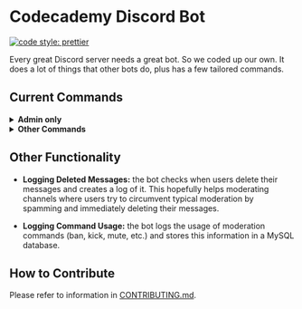 # Codecademy Discord Bot

[![code style: prettier](https://img.shields.io/badge/code_style-prettier-ff69b4.svg?style=flat-square)](https://github.com/prettier/prettier)

Every great Discord server needs a great bot. So we coded up our own. It does a lot of things that other bots do, plus has a few tailored commands.

## Current Commands

<!-- Only Admin Commands Here-->
<details><summary><strong>Admin only</strong></summary>

| Command  | Arguments  | Description                                 |
|----------|------------|---------------------------------------------|
| `cc!createroles` | N/A | Pulls all badges from Codecademy Discuss and creates a role for each one. |
| `cc!deleteroles` | [username] | Deletes all the roles added from Codecademy Discuss. |

</details>
<!-- Other Commands Here-->
<details><summary><strong>Other Commands</strong></summary>

| Command  | Arguments  | Description                                 |
|----------|------------|---------------------------------------------|
| `cc!sendcode` | [username] | Sends a verification code to your Codecademy Discuss email. |
| `cc!verify` | [code] | Verifies that the code entered is valid and gives you a role for every badge you have on Discourse. |
| `cc!stats` | N/A | Displays basic server statistics (online members, offline members, total members). |
| `cc!ping` | N/A | Pong! |
| `cc!ban` | [user] [reason] | Bans a user. |
| `cc!unban` | [user] | Unbans a user. |
| `cc!tempban` | [user] [lengthoftime] [reason] | Temporarily bans a user for a set of time period. |
| `cc!kick` | [user] [reason] | Kicks a user from the server. |
| `cc!mute` | [user] [reason] | Mutes a user by assigning them a _Muted_ role (denies message sending and reacting privileges). |
| `cc!unmute` | [user] | Unmute a user. |
| `cc!tempmute` | [user] [lengthoftime] [reason] | Temporarily mutes a user for a set time period. |
</details>

## Other Functionality

- **Logging Deleted Messages:** the bot checks when users delete their messages and creates a log of it. This hopefully helps moderating channels where users try to circumvent typical moderation by spamming and immediately deleting their messages.

- **Logging Command Usage:** the bot logs the usage of moderation commands (ban, kick, mute, etc.) and stores this information in a MySQL database.

## How to Contribute

Please refer to information in [CONTRIBUTING.md](CONTRIBUTING.md).
